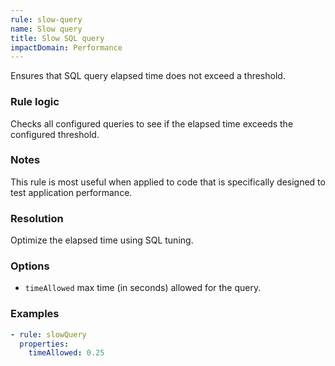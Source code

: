 ```yaml
---
rule: slow-query
name: Slow query
title: Slow SQL query
impactDomain: Performance
---
```


Ensures that SQL query elapsed time does not exceed a threshold.

### Rule logic

Checks all configured queries to see if the elapsed time exceeds the configured threshold.

### Notes

This rule is most useful when applied to code that is specifically designed to test application
performance.

### Resolution

Optimize the elapsed time using SQL tuning.

### Options

- `timeAllowed` max time (in seconds) allowed for the query.

### Examples

```yaml
- rule: slowQuery
  properties:
    timeAllowed: 0.25
```
